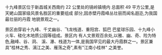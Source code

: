 十九峰景区位于新昌城关西南约 22 公里处的镜岭镇境内 总面积 49 平方公里,是天姥山国家级风景名胜区的重要组成 部分,因赤壁丹霞峰丛壮丽而闻名遐迩,为我国最壮丽的丹霞 地貌景观之一。

景区由穿岩十九峰、千丈幽谷、飞龙栈道、重阳宫、狐巴 巴星球乐园、十九峰小火车、硅化木地质公园等组成。景区内 有人文景观百余处,以雅、幽、奇、险为特色,融峰、谷、洞、 溪、瀑、栈道为一体,是我国罕见的最大丹霞群之一。景区兼 具"桂林之秀、漓江之美、雁荡之奇",素有"江南小桂林" 之美誉。
